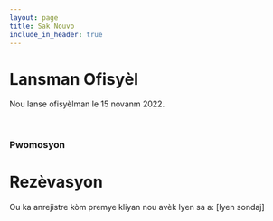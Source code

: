 ```yaml
---
layout: page
title: Sak Nouvo
include_in_header: true
---
```


# Lansman Ofisyèl
Nou lanse ofisyèlman le 15 novanm 2022.

<br>

### Pwomosyon
# **Rezèvasyon**
Ou ka anrejistre kòm premye kliyan nou avèk lyen sa a: [lyen sondaj]

<br>
